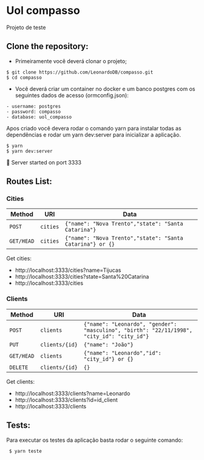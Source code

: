 # Uol compasso

Projeto de teste

## Clone the repository:

- Primeiramente você deverá clonar o projeto;

```
$ git clone https://github.com/LeonardoDB/compasso.git
$ cd compasso
```

- Você deverá criar um container no docker e um banco postgres com os seguintes dados de acesso (ormconfig.json):

```
- username: postgres
- password: compasso
- database: uol_compasso
```

Apos criado você devera rodar o comando yarn para instalar todas as dependências e rodar um yarn dev:server para inicializar a aplicação.

```
$ yarn
$ yarn dev:server
```

🚀 Server started on port 3333

## Routes List:

### Cities

| Method     | URI      | Data                                                      |
| ---------- | -------- | --------------------------------------------------------- |
| `POST`     | `cities` | `{"name": "Nova Trento","state": "Santa Catarina"}`       |
| `GET/HEAD` | `cities` | `{"name": "Nova Trento","state": "Santa Catarina"} or {}` |

Get cities:

- http://localhost:3333/cities?name=Tijucas
- http://localhost:3333/cities?state=Santa%20Catarina
- http://localhost:3333/cities

### Clients

| Method     | URI            | Data                                                                                       |
| ---------- | -------------- | ------------------------------------------------------------------------------------------ |
| `POST`     | `clients`      | `{"name": "Leonardo", "gender": "masculino", "birth": "22/11/1998", "city_id": "city_id"}` |
| `PUT`      | `clients/{id}` | `{"name": "João"}`                                                                         |
| `GET/HEAD` | `clients`      | `{"name": "Leonardo","id": "city_id"} or {}`                                               |
| `DELETE`   | `clients/{id}` | `{}`                                                                                       |

Get clients:

- http://localhost:3333/clients?name=Leonardo
- http://localhost:3333/clients?id=id_client
- http://localhost:3333/clients

## Tests:

Para executar os testes da aplicação basta rodar o seguinte comando:

```
 $ yarn teste
```
